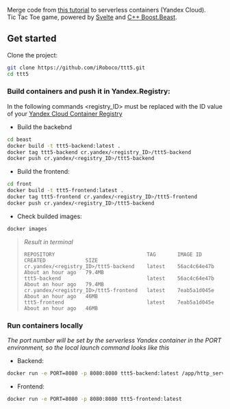Merge code from [this tutorial](https://habr.com/ru/post/460991/) to serverless containers (Yandex Cloud).  
Tic Tac Toe game, powered by [Svelte](https://github.com/sveltejs/svelte) and [C++ Boost.Beast](https://www.boost.org/doc/libs/1_83_0/libs/beast/doc/html/index.html).

## Get started

Clone the project:
```bash
git clone https://github.com/iRoboco/ttt5.git
cd ttt5
```
### Build containers and push it in Yandex.Registry:
In the following commands <registry_ID> must be replaced with the ID value of your [Yandex Cloud Container Registry](https://cloud.yandex.ru/docs/container-registry/)
* Build the backebnd
```bash
cd beast
docker build -t ttt5-backend:latest .
docker tag ttt5-backend cr.yandex/<registry_ID>/ttt5-backend
docker push cr.yandex/<registry_ID>/ttt5-backend
```
* Build the frontend:
```bash
cd front
docker build -t ttt5-frontend:latest .
docker tag ttt5-frontend cr.yandex/<registry_ID>/ttt5-frontend
docker push cr.yandex/<registry_ID>/ttt5-backend
```
* Check builded images:
```bash
docker images
```
>_Result in terminal_
>```
>REPOSITORY                              TAG       IMAGE ID       CREATED             SIZE
>cr.yandex/<registry_ID>/ttt5-backend    latest    56ac4c64e47b   About an hour ago   79.4MB
>ttt5-backend                            latest    56ac4c64e47b   About an hour ago   79.4MB
>cr.yandex/<registry_ID>/ttt5-frontend   latest    7eab5a1d045e   About an hour ago   46MB
>ttt5-frontend                           latest    7eab5a1d045e   About an hour ago   46MB
>```

### Run containers locally
_The port number will be set by the serverless Yandex container in the PORT environment, so the local launch command looks like this_
* Backend:
```bash
docker run -e PORT=8080 -p 8080:8080 ttt5-backend:latest /app/http_server_sync 0.0.0.0 ${PORT} /app
```
* Frontend:
```bash
docker run -e PORT=8080 -p 8080:8080 ttt5-frontend:latest
```